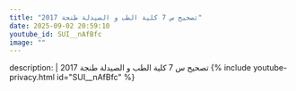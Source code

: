 ```yaml
---
title: "تصحيح س 7 كلية الطب و الصيدلة طنجة 2017"
date: 2025-09-02 20:59:10 
youtube_id: SUI__nAfBfc
image: ""
---
```

description: |
  تصحيح س 7 كلية الطب و الصيدلة طنجة 2017
{% include youtube-privacy.html id="SUI__nAfBfc" %}
